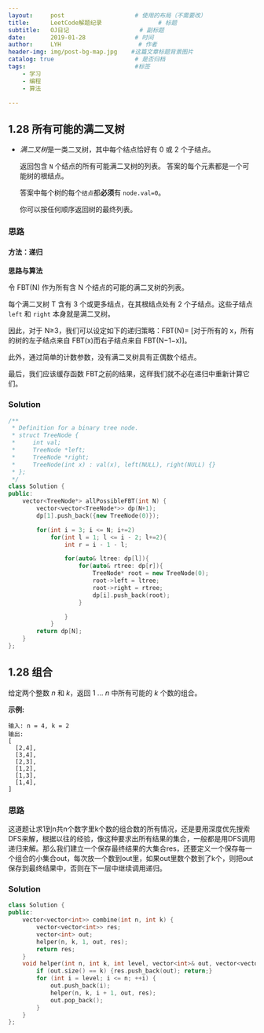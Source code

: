 ```yaml
---
layout:     post                    # 使用的布局（不需要改）
title:      LeetCode解题纪录	           	# 标题 
subtitle:   OJ日记					# 副标题
date:       2019-01-28              # 时间
author:     LYH                      # 作者
header-img: img/post-bg-map.jpg    #这篇文章标题背景图片
catalog: true                       # 是否归档
tags:                               #标签
    - 学习
    - 编程
    - 算法

---
```


## 1.28 所有可能的满二叉树

- *满二叉树*是一类二叉树，其中每个结点恰好有 0 或 2 个子结点。

  返回包含 `N` 个结点的所有可能满二叉树的列表。 答案的每个元素都是一个可能树的根结点。

  答案中每个树的每个`结点`都**必须**有 `node.val=0`。

  你可以按任何顺序返回树的最终列表。



### 思路

#### 方法：递归

**思路与算法**

令 FBT(N) 作为所有含 N 个结点的可能的满二叉树的列表。

每个满二叉树 T 含有 3 个或更多结点，在其根结点处有 2 个子结点。这些子结点 `left` 和 `right` 本身就是满二叉树。

因此，对于 N≥3，我们可以设定如下的递归策略：FBT(N)= [对于所有的 x，所有的树的左子结点来自 FBT(x)而右子结点来自 FBT(N−1−x)]。

此外，通过简单的计数参数，没有满二叉树具有正偶数个结点。

最后，我们应该缓存函数 FBT之前的结果，这样我们就不必在递归中重新计算它们。

### Solution

```c++
/**
 * Definition for a binary tree node.
 * struct TreeNode {
 *     int val;
 *     TreeNode *left;
 *     TreeNode *right;
 *     TreeNode(int x) : val(x), left(NULL), right(NULL) {}
 * };
 */
class Solution {
public:
    vector<TreeNode*> allPossibleFBT(int N) {
        vector<vector<TreeNode*>> dp(N+1);
        dp[1].push_back({new TreeNode(0)});

        for(int i = 3; i <= N; i+=2)
            for(int l = 1; l <= i - 2; l+=2){
                int r = i - 1 - l;

                for(auto& ltree: dp[l]){
                    for(auto& rtree: dp[r]){
                        TreeNode* root = new TreeNode(0);
                        root->left = ltree;
                        root->right = rtree;
                        dp[i].push_back(root);
                    }

                }
            }
        return dp[N];
    }
};
```



## 1.28 组合

给定两个整数 *n* 和 *k*，返回 1 ... *n* 中所有可能的 *k* 个数的组合。

**示例:**

```
输入: n = 4, k = 2
输出:
[
  [2,4],
  [3,4],
  [2,3],
  [1,2],
  [1,3],
  [1,4],
]
```

### 思路

这道题让求1到n共n个数字里k个数的组合数的所有情况，还是要用深度优先搜索DFS来解，根据以往的经验，像这种要求出所有结果的集合，一般都是用DFS调用递归来解。那么我们建立一个保存最终结果的大集合res，还要定义一个保存每一个组合的小集合out，每次放一个数到out里，如果out里数个数到了k个，则把out保存到最终结果中，否则在下一层中继续调用递归。

### Solution

```c++
class Solution {
public:
    vector<vector<int>> combine(int n, int k) {
        vector<vector<int>> res;
        vector<int> out;
        helper(n, k, 1, out, res);
        return res;
    }
    void helper(int n, int k, int level, vector<int>& out, vector<vector<int>>& res) {
        if (out.size() == k) {res.push_back(out); return;}
        for (int i = level; i <= n; ++i) {
            out.push_back(i);
            helper(n, k, i + 1, out, res);
            out.pop_back();
        }
    }
};
```

